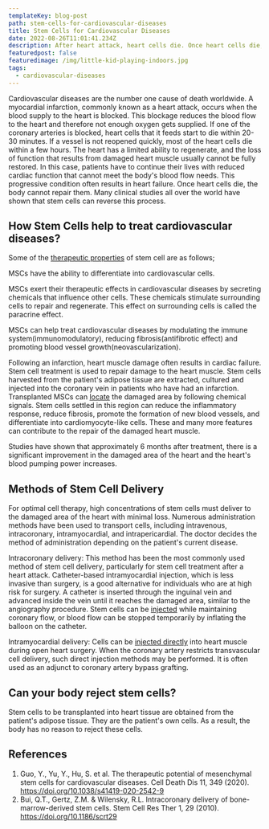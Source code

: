 ```yaml
---
templateKey: blog-post
path: stem-cells-for-cardiovascular-diseases
title: Stem Cells for Cardiovascular Diseases
date: 2022-08-26T11:01:41.234Z
description: After heart attack, heart cells die. Once heart cells die, the body cannot repair them. Many clinical studies all over the world have shown that stem cells can reverse this process.
featuredpost: false
featuredimage: /img/little-kid-playing-indoors.jpg
tags:
  - cardiovascular-diseases
---
```



Cardiovascular diseases are the number one cause of death worldwide. A myocardial infarction, commonly known as a heart attack, occurs when the blood supply to the heart is blocked. This blockage reduces the blood flow to the heart and therefore not enough oxygen gets supplied. If one of the coronary arteries is blocked, heart cells that it feeds start to die within 20-30 minutes. If a vessel is not reopened quickly, most of the heart cells die within a few hours. The heart has a limited ability to regenerate, and the loss of function that results from damaged heart muscle usually cannot be fully restored. In this case, patients have to continue their lives with reduced cardiac function that cannot meet the body's blood flow needs. This progressive condition often results in heart failure. Once heart cells die, the body cannot repair them. Many clinical studies all over the world have shown that stem cells can reverse this process.


## **How Stem Cells help to treat cardiovascular diseases?**

Some of the [therapeutic properties](https://www.nature.com/articles/s41419-020-2542-9#:~:text=vitro16.-,Properties,-of%20MSCs) of stem cell are as follows;

MSCs have the ability to differentiate into cardiovascular cells.

MSCs exert their therapeutic effects in cardiovascular diseases by secreting chemicals that influence other cells. These chemicals stimulate surrounding cells to repair and regenerate. This effect on surrounding cells is called the paracrine effect.

MSCs can help treat cardiovascular diseases by modulating the immune system(immunomodulatory), reducing fibrosis(antifibrotic effect) and promoting blood vessel growth(neovascularization).

Following an infarction, heart muscle damage often results in cardiac failure. Stem cell treatment is used to repair damage to the heart muscle. Stem cells harvested from the patient's adipose tissue are extracted, cultured and injected into the coronary vein in patients who have had an infarction. Transplanted MSCs can [locate](https://www.nature.com/articles/s41419-020-2542-9#:~:text=transplanted%20MSCs%20can-,migrate,-to%20infarcted%20myocardial) the damaged area by following chemical signals. Stem cells settled in this region can reduce the inflammatory response, reduce fibrosis, promote the formation of new blood vessels, and differentiate into cardiomyocyte-like cells. These and many more features can contribute to the repair of the damaged heart muscle. 

Studies have shown that approximately 6 months after treatment, there is a significant improvement in the damaged area of the heart and the heart's blood pumping power increases.

## **Methods of Stem Cell Delivery**

For optimal cell therapy, high concentrations of stem cells must deliver to the damaged area of the heart with minimal loss. Numerous administration methods have been used to transport cells, including intravenous, intracoronary, intramyocardial, and intrapericardial. The doctor decides the method of administration depending on the patient's current disease.

Intracoronary delivery: This method has been the most commonly used method of stem cell delivery, particularly for stem cell treatment after a heart attack. Catheter-based intramyocardial injection, which is less invasive than surgery, is a good alternative for individuals who are at high risk for surgery. A catheter is inserted through the inguinal vein and advanced inside the vein until it reaches the damaged area, similar to the angiography procedure. Stem cells can be [injected](https://stemcellres.biomedcentral.com/articles/10.1186/scrt29#:~:text=Cells%20can%20be-,injected,-while%20either%20maintaining) while maintaining coronary flow, or blood flow can be stopped temporarily by inflating the balloon on the catheter.

Intramyocardial delivery: Cells can be [injected directly](https://stemcellres.biomedcentral.com/articles/10.1186/scrt29#:~:text=Cells%20can%20be-,injected%20directly,-into%20the%20myocardium) into heart muscle during open heart surgery. When the coronary artery restricts transvascular cell delivery, such direct injection methods may be performed. It is often used as an adjunct to coronary artery bypass grafting.

## **Can your body reject stem cells?**

Stem cells to be transplanted into heart tissue are obtained from the patient's adipose tissue. They are the patient's own cells. As a result, the body has no reason to reject these cells.

## References

1. Guo, Y., Yu, Y., Hu, S. et al. The therapeutic potential of mesenchymal stem cells for cardiovascular diseases. Cell Death Dis 11, 349 (2020). <https://doi.org/10.1038/s41419-020-2542-9>
2. Bui, Q.T., Gertz, Z.M. & Wilensky, R.L. Intracoronary delivery of bone-marrow-derived stem cells. Stem Cell Res Ther 1, 29 (2010). https://doi.org/10.1186/scrt29
